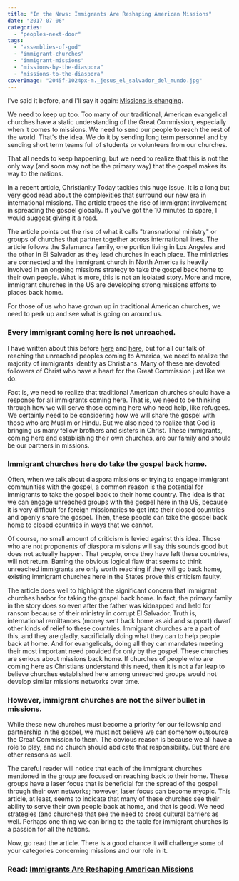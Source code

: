 ```yaml
---
title: "In the News: Immigrants Are Reshaping American Missions"
date: "2017-07-06"
categories: 
  - "peoples-next-door"
tags: 
  - "assemblies-of-god"
  - "immigrant-churches"
  - "immigrant-missions"
  - "missions-by-the-diaspora"
  - "missions-to-the-diaspora"
coverImage: "2045f-1024px-m._jesus_el_salvador_del_mundo.jpg"
---
```


I've said it before, and I'll say it again: [Missions is changing](http://blog.keelancook.com/2015/10/missions-is-changing-and-we-need-to-keep-up.html).

We need to keep up too. Too many of our traditional, American evangelical churches have a static understanding of the Great Commission, especially when it comes to missions. We need to send our people to reach the rest of the world. That's the idea. We do it by sending long term personnel and by sending short term teams full of students or volunteers from our churches.

That all needs to keep happening, but we need to realize that this is not the only way (and soon may not be the primary way) that the gospel makes its way to the nations.

In a recent article, Christianity Today tackles this huge issue. It is a long but very good read about the complexities that surround our new era in international missions. The article traces the rise of immigrant involvement in spreading the gospel globally. If you've got the 10 minutes to spare, I would suggest giving it a read.

The article points out the rise of what it calls "transnational ministry" or groups of churches that partner together across international lines. The article follows the Salamanca family, one portion living in Los Angeles and the other in El Salvador as they lead churches in each place. The ministries are connected and the immigrant church in North America is heavily involved in an ongoing missions strategy to take the gospel back home to their own people. What is more, this is not an isolated story. More and more, immigrant churches in the US are developing strong missions efforts to places back home.

For those of us who have grown up in traditional American churches, we need to perk up and see what is going on around us.

### Every immigrant coming here is not unreached.

I have written about this before [here](http://blog.keelancook.com/2016/11/three-things-the-immigrant-church-in-your-city-does-better-than-you.html) and [here](http://blog.keelancook.com/2017/05/one-resource-your-church-may-be-overlooking.html), but for all our talk of reaching the unreached peoples coming to America, we need to realize the majority of immigrants identify as Christians. Many of these are devoted followers of Christ who have a heart for the Great Commission just like we do.

Fact is, we need to realize that traditional American churches should have a response for all immigrants coming here. That is, we need to be thinking through how we will serve those coming here who need help, like refugees. We certainly need to be considering how we will share the gospel with those who are Muslim or Hindu. But we also need to realize that God is bringing us many fellow brothers and sisters in Christ. These immigrants, coming here and establishing their own churches, are our family and should be our partners in missions.

### Immigrant churches here do take the gospel back home.

Often, when we talk about diaspora missions or trying to engage immigrant communities with the gospel, a common reason is the potential for immigrants to take the gospel back to their home country. The idea is that we can engage unreached groups with the gospel here in the US, because it is very difficult for foreign missionaries to get into their closed countries and openly share the gospel. Then, these people can take the gospel back home to closed countries in ways that we cannot.

Of course, no small amount of criticism is levied against this idea. Those who are not proponents of diaspora missions will say this sounds good but does not actually happen. That people, once they have left these countries, will not return. Barring the obvious logical flaw that seems to think unreached immigrants are only worth reaching if they will go back home, existing immigrant churches here in the States prove this criticism faulty.

The article does well to highlight the significant concern that immigrant churches harbor for taking the gospel back home. In fact, the primary family in the story does so even after the father was kidnapped and held for ransom because of their ministry in corrupt El Salvador. Truth is, international remittances (money sent back home as aid and support) dwarf other kinds of relief to these countries. Immigrant churches are a part of this, and they are gladly, sacrificially doing what they can to help people back at home. And for evangelicals, doing all they can mandates meeting their most important need provided for only by the gospel. These churches are serious about missions back home. If churches of people who are coming here as Christians understand this need, then it is not a far leap to believe churches established here among unreached groups would not develop similar missions networks over time.

### However, immigrant churches are not the silver bullet in missions.

While these new churches must become a priority for our fellowship and partnership in the gospel, we must not believe we can somehow outsource the Great Commission to them. The obvious reason is because we all have a role to play, and no church should abdicate that responsibility. But there are other reasons as well.

The careful reader will notice that each of the immigrant churches mentioned in the group are focused on reaching back to their home. These groups have a laser focus that is beneficial for the spread of the gospel through their own networks; however, laser focus can become myopic. This article, at least, seems to indicate that many of these churches see their ability to serve their own people back at home, and that is good. We need strategies (and churches) that see the need to cross cultural barriers as well. Perhaps one thing we can bring to the table for immigrant churches is a passion for all the nations.

Now, go read the article. There is a good chance it will challenge some of your categories concerning missions and our role in it.

### Read: [Immigrants Are Reshaping American Missions](http://www.christianitytoday.com/ct/2017/july-august/immigrants-are-reshaping-american-missions.html)
